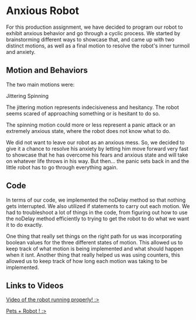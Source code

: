 # Anxious Robot
For this production assignment, we have decided to program our robot to exhibit anxious behavior and go through a cyclic process. We started by brainstorming different ways to showcase that, and came up with two distinct motions, as well as a final motion to resolve the robot's inner turmoil and anxiety.

## Motion and Behaviors

The two main motions were:

Jittering
Spinning

The jittering motion represents indecisiveness and hesitancy. The robot seems scared of approaching something or is hesitant to do so.

The spinning motion could more or less represent a panic attack or an extremely anxious state, where the robot does not know what to do.

We did not want to leave our robot as an anxious mess. So, we decided to give it a chance to resolve his anxiety by letting him move forward very fast to showcase that he has overcome his fears and anxious state and will take on whatever life throws in his way. But then... the panic sets back in and the little robot has to go through everything again. 


## Code

In terms of our code, we implemented the noDelay method so that nothing gets interrupted. We also utilized if statements to carry out each motion. We had to troubleshoot a lot of things in the code, from figuring out how to use the noDelay method efficiently to trying to get the robot to do what we want it to do exactly.

One thing that really set things on the right path for us was incorporating boolean values for the three different states of motion. This allowed us to keep track of what motion is being implemented and what should happen when it isnt. Another thing that really helped us was using counters, this allowed us to keep track of how long each motion was taking to be implemented.

## Links to Videos

[Video of the robot running properly! :> ](https://www.youtube.com/watch?v=h3r3IlOu2kA)

[Pets + Robot ! :> ](https://www.youtube.com/watch?v=kqx_gVGP55E)

